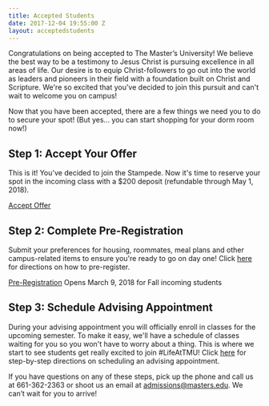 ```yaml
---
title: Accepted Students
date: 2017-12-04 19:55:00 Z
layout: acceptedstudents
---
```


Congratulations on being accepted to The Master’s University! We believe the best way to be a testimony to Jesus Christ is pursuing excellence in all areas of life. Our desire is to equip Christ-followers to go out into the world as leaders and pioneers in their field with a foundation built on Christ and Scripture. We're so excited that you've decided to join this pursuit and can't wait to welcome you on campus!

Now that you have been accepted, there are a few things we need you to do to secure your spot! (But yes... you can start shopping for your dorm room now!)

## Step 1: Accept Your Offer

This is it! You've decided to join the Stampede. Now it's time to reserve your spot in the incoming class with a $200 deposit (refundable through May 1, 2018).

<a class="btn btn-navy"  href="https://www.formstack.com/forms/masters-new_student_deposit_payment" target="_blank">Accept Offer</a>

## Step 2: Complete Pre-Registration

Submit your preferences for housing, roommates, meal plans and other campus-related items to ensure you're ready to go on day one! Click [here](http://www.masters.edu/register) for directions on how to pre-register.

<a class="btn btn-navy"  href="#!">Pre-Registration</a> Opens March 9, 2018 for Fall incoming students 

## Step 3: Schedule Advising Appointment

During your advising appointment you will officially enroll in classes for the upcoming semester. To make it easy, we'll have a schedule of classes waiting for you so you won't have to worry about a thing. This is where we start to see students get really excited to join #LifeAtTMU! Click [here](http://www.masters.edu/enroll) for step-by-step directions on scheduling an advising appointment.

If you have questions on any of these steps, pick up the phone and call us at 661-362-2363 or shoot us an email at admissions@masters.edu. We can’t wait for you to arrive!